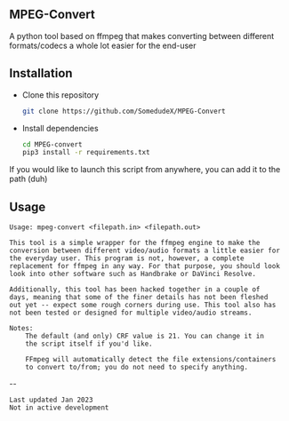## MPEG-Convert
A python tool based on ffmpeg that makes converting between different formats/codecs a whole lot easier for the end-user

## Installation
* Clone this repository
  ```bash
  git clone https://github.com/SomedudeX/MPEG-Convert
  ```
* Install dependencies
  ```bash
  cd MPEG-convert
  pip3 install -r requirements.txt
  ```

If you would like to launch this script from anywhere, you can add it to the path (duh)

## Usage
```
Usage: mpeg-convert <filepath.in> <filepath.out>

This tool is a simple wrapper for the ffmpeg engine to make the
conversion between different video/audio formats a little easier for
the everyday user. This program is not, however, a complete
replacement for ffmpeg in any way. For that purpose, you should look
look into other software such as Handbrake or DaVinci Resolve.

Additionally, this tool has been hacked together in a couple of
days, meaning that some of the finer details has not been fleshed
out yet -- expect some rough corners during use. This tool also has
not been tested or designed for multiple video/audio streams.

Notes:
    The default (and only) CRF value is 21. You can change it in
    the script itself if you'd like.

    FFmpeg will automatically detect the file extensions/containers
    to convert to/from; you do not need to specify anything.
```
--
```
Last updated Jan 2023
Not in active development
```
